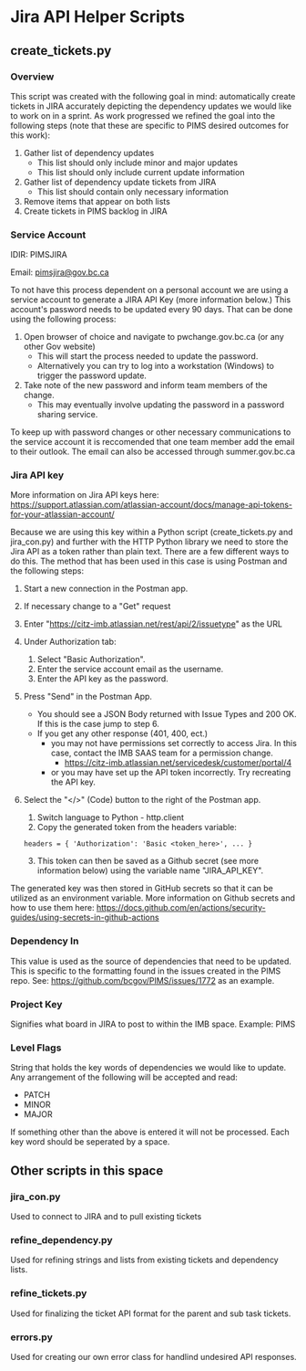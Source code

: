 # Jira API Helper Scripts

## create_tickets.py

### Overview

This script was created with the following goal in mind: automatically create tickets in JIRA accurately depicting the dependency updates we would like to work on in a sprint. 
As work progressed we refined the goal into the following steps (note that these are specific to PIMS desired outcomes for this work):
1. Gather list of dependency updates
    - This list should only include minor and major updates
    - This list should only include current update information 
2. Gather list of dependency update tickets from JIRA 
    - This list should contain only necessary information
3. Remove items that appear on both lists
4. Create tickets in PIMS backlog in JIRA

### Service Account

IDIR: PIMSJIRA

Email: pimsjira@gov.bc.ca

To not have this process dependent on a personal account we are using a service account to generate a JIRA API Key (more information below.) 
This account's password needs to be updated every 90 days. That can be done using the following process: 
1. Open browser of choice and navigate to pwchange.gov.bc.ca (or any other Gov website)
    - This will start the process needed to update the password.
    - Alternatively you can try to log into a workstation (Windows) to trigger the password update.
2. Take note of the new password and inform team members of the change. 
    - This may eventually involve updating the password in a password sharing service.

To keep up with password changes or other necessary communications to the service account it is reccomended that one team member add the email to their outlook. The email can also be accessed through summer.gov.bc.ca

### Jira API key 

More information on Jira API keys here: https://support.atlassian.com/atlassian-account/docs/manage-api-tokens-for-your-atlassian-account/

Because we are using this key within a Python script (create_tickets.py and jira_con.py) and further with the HTTP Python library we need to store the Jira API as a token rather than plain text. There are a few different ways to do this. The method that has been used in this case is using Postman and the following steps:

1. Start a new connection in the Postman app.
2. If necessary change to a "Get" request
3. Enter "https://citz-imb.atlassian.net/rest/api/2/issuetype" as the URL
4. Under Authorization tab:
   1. Select "Basic Authorization".
   2. Enter the service account email as the username.
   3. Enter the API key as the password.
5. Press "Send" in the Postman App. 
   - You should see a JSON Body returned with Issue Types and 200 OK. If this is the case jump to step 6.
   - If you get any other response (401, 400, ect.) 
       - you may not have permissions set correctly to access Jira. In this case, contact the IMB SAAS team for a permission change. 
           - https://citz-imb.atlassian.net/servicedesk/customer/portal/4
       - or you may have set up the API token incorrectly. Try recreating the API key. 
6. Select the "</>" (Code) button to the right of the Postman app.
    1. Switch language to Python - http.client
    2. Copy the generated token from the headers variable:
    
    ```headers = { 'Authorization': 'Basic <token_here>', ... }```

    3. This token can then be saved as a Github secret (see more information below) using the variable name "JIRA_API_KEY".

The generated key was then stored in GitHub secrets so that it can be utilized as an environment variable.
More information on Github secrets and how to use them here: https://docs.github.com/en/actions/security-guides/using-secrets-in-github-actions

### Dependency In

This value is used as the source of dependencies that need to be updated. This is specific to the formatting found in the issues created in the PIMS repo. See: https://github.com/bcgov/PIMS/issues/1772 as an example. 

### Project Key

Signifies what board in JIRA to post to within the IMB space. 
Example: PIMS
### Level Flags

String that holds the key words of dependencies we would like to update. Any arrangement of the following will be accepted and read: 

- PATCH
- MINOR
- MAJOR

If something other than the above is entered it will not be processed. Each key word should be seperated by a space.


## Other scripts in this space

### jira_con.py

Used to connect to JIRA and to pull existing tickets

### refine_dependency.py

Used for refining strings and lists from existing tickets and dependency lists. 

### refine_tickets.py

Used for finalizing the ticket API format for the parent and sub task tickets. 

### errors.py

Used for creating our own error class for handlind undesired API responses. 
